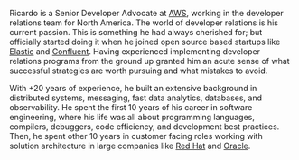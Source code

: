 Ricardo is a Senior Developer Advocate at [AWS](https://aws.amazon.com), working in the developer relations team for North America. The world of developer relations is his current passion. This is something he had always cherished for; but officially started doing it when he joined open source based startups like [Elastic](https://www.elastic.co) and [Confluent](https://www.confluent.io). Having experienced implementing developer relations programs from the ground up granted him an acute sense of what successful strategies are worth pursuing and what mistakes to avoid.

With +20 years of experience, he built an extensive background in distributed systems, messaging, fast data analytics, databases, and observability. He spent the first 10 years of his career in software engineering, where his life was all about programming languages, compilers, debuggers, code efficiency, and development best practices. Then, he spent other 10 years in customer facing roles working with solution architecture in large companies like [Red Hat](https://www.redhat.com) and [Oracle](https://www.oracle.com).
